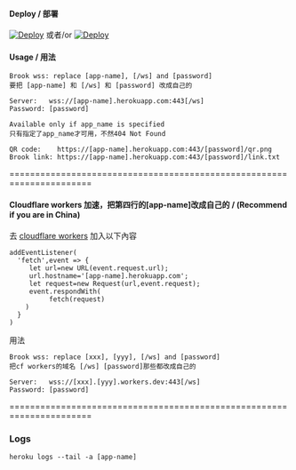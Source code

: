 #### Deploy / 部署
[![Deploy](https://www.herokucdn.com/deploy/button.png)](https://heroku.com/deploy) 或者/or 
[![Deploy](https://www.herokucdn.com/deploy/button.png)](https://dashboard.heroku.com/new?button-url=https%3A%2F%2Fgithub.com%2FMcDull-GitHub%2Fbrook-heroku&template=https%3A%2F%2Fgithub.com%2FMcDull-GitHub%2Fbrook-heroku)

#### Usage / 用法
```
Brook wss: replace [app-name], [/ws] and [password]
要把 [app-name] 和 [/ws] 和 [password] 改成自己的

Server:   wss://[app-name].herokuapp.com:443[/ws]
Password: [password]
```

```
Available only if app_name is specified
只有指定了app_name才可用，不然404 Not Found

QR code:    https://[app-name].herokuapp.com:443/[password]/qr.png
Brook link: https://[app-name].herokuapp.com:443/[password]/link.txt
```

======================================================================

#### Cloudflare workers 加速，把第四行的[app-name]改成自己的 / (Recommend if you are in China)

去 [cloudflare workers](https://dash.cloudflare.com/) 加入以下內容
```
addEventListener(
  'fetch',event => {
     let url=new URL(event.request.url);
     url.hostname='[app-name].herokuapp.com';
     let request=new Request(url,event.request);
     event.respondWith(
          fetch(request)
    )
  }
)
```
用法
```
Brook wss: replace [xxx], [yyy], [/ws] and [password]
把cf workers的域名 [/ws] [password]那些都改成自己的

Server:   wss://[xxx].[yyy].workers.dev:443[/ws]
Password: [password]
```

======================================================================

### Logs
`heroku logs --tail -a [app-name]`
